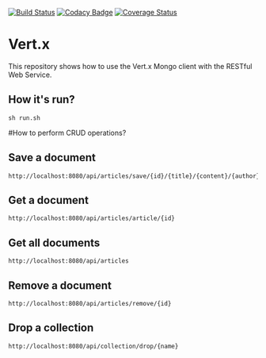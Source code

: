 [![Build Status](https://travis-ci.org/hakdogan/Vert.x.svg?branch=master)](https://travis-ci.org/hakdogan/Vert.x)
[![Codacy Badge](https://api.codacy.com/project/badge/Grade/5e7c0a2c146e4571865071dc609c87de)](https://www.codacy.com/app/hakdogan/Vert.x?utm_source=github.com&amp;utm_medium=referral&amp;utm_content=hakdogan/Vert.x&amp;utm_campaign=Badge_Grade)
[![Coverage Status](https://coveralls.io/repos/github/hakdogan/Vert.x/badge.svg?branch=master)](https://coveralls.io/github/hakdogan/Vert.x?branch=master)

# Vert.x
This repository shows how to use the Vert.x Mongo client with the RESTful Web Service.

## How it's run?
```
sh run.sh
```

#How to perform CRUD operations?

## Save a document
```
http://localhost:8080/api/articles/save/{id}/{title}/{content}/{author}
```

## Get a document
```
http://localhost:8080/api/articles/article/{id}
```

## Get all documents
```
http://localhost:8080/api/articles
```

## Remove a document
```
http://localhost:8080/api/articles/remove/{id}
```

## Drop a collection
```
http://localhost:8080/api/collection/drop/{name}
```